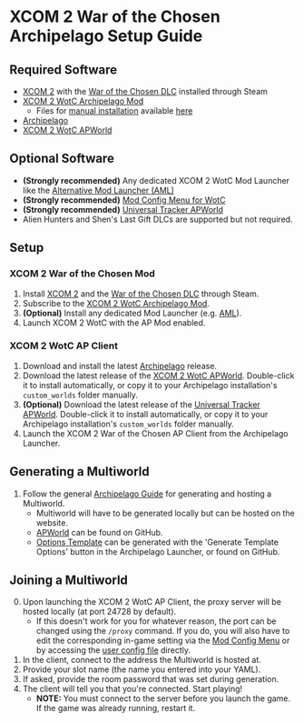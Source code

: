 # XCOM 2 War of the Chosen Archipelago Setup Guide

## Required Software

- [XCOM 2](https://store.steampowered.com/app/268500/XCOM_2/) with the [War of the Chosen DLC](https://store.steampowered.com/app/593380/XCOM_2_War_of_the_Chosen/) installed through Steam
- [XCOM 2 WotC Archipelago Mod](https://steamcommunity.com/sharedfiles/filedetails/?id=3281191663)
    - Files for [manual installation](https://github.com/MaxReinstadler/X2WOTCArchipelago/blob/main/worlds/x2wotc/docs/mod_manual_installation.md) available [here](https://github.com/MaxReinstadler/WOTCArchipelago/releases)
- [Archipelago](https://github.com/ArchipelagoMW/Archipelago/releases)
- [XCOM 2 WotC APWorld](https://github.com/MaxReinstadler/X2WOTCArchipelago/releases)

## Optional Software

- **(Strongly recommended)** Any dedicated XCOM 2 WotC Mod Launcher like the [Alternative Mod Launcher (AML)](https://github.com/X2CommunityCore/xcom2-launcher)
- **(Strongly recommended)** [Mod Config Menu for WotC](https://steamcommunity.com/sharedfiles/filedetails/?id=667104300)
- **(Strongly recommended)** [Universal Tracker APWorld](https://github.com/FarisTheAncient/Archipelago/releases)
- Alien Hunters and Shen's Last Gift DLCs are supported but not required.

## Setup

### XCOM 2 War of the Chosen Mod

1. Install [XCOM 2](https://store.steampowered.com/app/268500/XCOM_2/) and the [War of the Chosen DLC](https://store.steampowered.com/app/593380/XCOM_2_War_of_the_Chosen/) through Steam.
2. Subscribe to the [XCOM 2 WotC Archipelago Mod](https://steamcommunity.com/sharedfiles/filedetails/?id=3281191663).
3. **(Optional)** Install any dedicated Mod Launcher (e.g. [AML](https://github.com/X2CommunityCore/xcom2-launcher)).
4. Launch XCOM 2 WotC with the AP Mod enabled.

### XCOM 2 WotC AP Client

1. Download and install the latest [Archipelago](https://github.com/ArchipelagoMW/Archipelago/releases) release.
2. Download the latest release of the [XCOM 2 WotC APWorld](https://github.com/MaxReinstadler/X2WOTCArchipelago/releases). Double-click it to install automatically, or copy it to your Archipelago installation's `custom_worlds` folder manually.
3. **(Optional)** Download the latest release of the [Universal Tracker APWorld](https://github.com/MaxReinstadler/X2WOTCArchipelago/releases). Double-click it to install automatically, or copy it to your Archipelago installation's `custom_worlds` folder manually.
4. Launch the XCOM 2 War of the Chosen AP Client from the Archipelago Launcher.

## Generating a Multiworld

1. Follow the general [Archipelago Guide](https://archipelago.gg/tutorial/Archipelago/setup/en) for generating and hosting a Multiworld.
    - Multiworld will have to be generated locally but can be hosted on the website.
    - [APWorld](https://github.com/MaxReinstadler/X2WOTCArchipelago/releases) can be found on GitHub.
    - [Options Template](https://github.com/MaxReinstadler/X2WOTCArchipelago/releases) can be generated with the 'Generate Template Options' button in the Archipelago Launcher, or found on GitHub.

## Joining a Multiworld

0. Upon launching the XCOM 2 WotC AP Client, the proxy server will be hosted locally (at port 24728 by default).
    - If this doesn't work for you for whatever reason, the port can be changed using the `/proxy` command. If you do, you will also have to edit the corresponding in-game setting via the [Mod Config Menu](https://steamcommunity.com/sharedfiles/filedetails/?id=667104300) or by accessing the [user config file](https://www.reddit.com/r/xcom2mods/wiki/wotc_modding/folder_paths/#wiki_user_config) directly.
1. In the client, connect to the address the Multiworld is hosted at.
2. Provide your slot name (the name you entered into your YAML).
3. If asked, provide the room password that was set during generation.
4. The client will tell you that you're connected. Start playing!
    - **NOTE:** You must connect to the server before you launch the game. If the game was already running, restart it.
